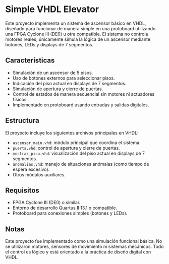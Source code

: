 # Simple VHDL Elevator

Este proyecto implementa un sistema de ascensor básico en VHDL, diseñado para funcionar de manera simple en una protoboard utilizando una FPGA Cyclone III (DE0) u otra compatible.
El sistema no controla motores reales; únicamente simula la lógica de un ascensor mediante botones, LEDs y displays de 7 segmentos.

## Características

- Simulación de un ascensor de 5 pisos.
- Uso de botones externos para seleccionar pisos.
- Indicación del piso actual en displays de 7 segmentos.
- Simulación de apertura y cierre de puertas.
- Control de estados de manera secuencial sin motores ni actuadores físicos.
- Implementado en protoboard usando entradas y salidas digitales.

## Estructura

El proyecto incluye los siguientes archivos principales en VHDL:

- `ascensor_main.vhd`: módulo principal que coordina el sistema.
- `puerta.vhd`: control de apertura y cierre de puertas.
- `mostrar_piso.vhd`: visualización del piso actual en displays de 7 segmentos.
- `anomalias.vhd`: manejo de situaciones anómalas (como tiempo de espera excesivo).
- Otros módulos auxiliares.

## Requisitos

- FPGA Cyclone III (DE0) o similar.
- Entorno de desarrollo Quartus II 13.1 o compatible.
- Protoboard para conexiones simples (botones y LEDs).

## Notas

Este proyecto fue implementado como una simulación funcional básica. No se utilizaron motores, sensores de movimiento ni sistemas mecánicos. Todo el control es lógico y está orientado a la práctica de diseño digital con VHDL.

